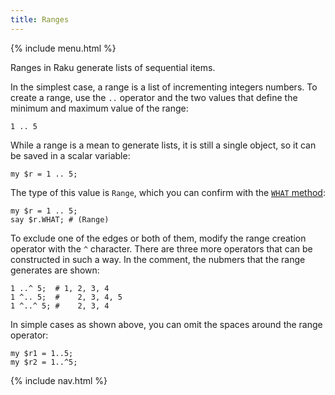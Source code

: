 ```yaml
---
title: Ranges
---
```


{% include menu.html %}

Ranges in Raku generate lists of sequential items.

In the simplest case, a range is a list of incrementing integers numbers. To create a range, use the `..` operator and the two values that define the minimum and maximum value of the range:

    1 .. 5

While a range is a mean to generate lists, it is still a single object, so it can be saved in a scalar variable:

    my $r = 1 .. 5;

The type of this value is `Range`, which you can confirm with the [`WHAT` method](/raku-course/essentials/data-types/what):

    my $r = 1 .. 5;
    say $r.WHAT; # (Range)

To exclude one of the edges or both of them, modify the range creation operator with the `^` character. There are three more operators that can be constructed in such a way. In the comment, the nubmers that the range generates are shown:

    1 ..^ 5;  # 1, 2, 3, 4
    1 ^.. 5;  #    2, 3, 4, 5
    1 ^..^ 5; #    2, 3, 4

In simple cases as shown above, you can omit the spaces around the range operator:

    my $r1 = 1..5;
    my $r2 = 1..^5;

{% include nav.html %}
